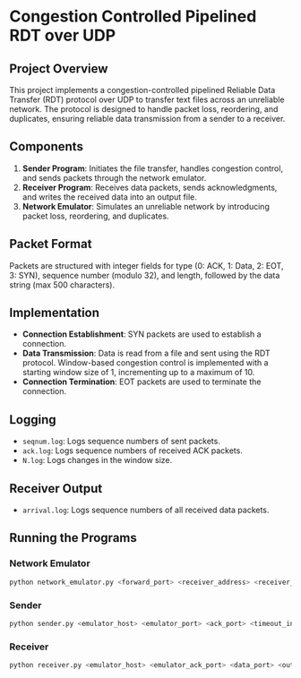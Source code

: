 # Congestion Controlled Pipelined RDT over UDP

## Project Overview
This project implements a congestion-controlled pipelined Reliable Data Transfer (RDT) protocol over UDP to transfer text files across an unreliable network. The protocol is designed to handle packet loss, reordering, and duplicates, ensuring reliable data transmission from a sender to a receiver.

## Components
1. **Sender Program**: Initiates the file transfer, handles congestion control, and sends packets through the network emulator.
2. **Receiver Program**: Receives data packets, sends acknowledgments, and writes the received data into an output file.
3. **Network Emulator**: Simulates an unreliable network by introducing packet loss, reordering, and duplicates.

## Packet Format
Packets are structured with integer fields for type (0: ACK, 1: Data, 2: EOT, 3: SYN), sequence number (modulo 32), and length, followed by the data string (max 500 characters).

## Implementation
- **Connection Establishment**: SYN packets are used to establish a connection.
- **Data Transmission**: Data is read from a file and sent using the RDT protocol. Window-based congestion control is implemented with a starting window size of 1, incrementing up to a maximum of 10.
- **Connection Termination**: EOT packets are used to terminate the connection.

## Logging
- `seqnum.log`: Logs sequence numbers of sent packets.
- `ack.log`: Logs sequence numbers of received ACK packets.
- `N.log`: Logs changes in the window size.

## Receiver Output
- `arrival.log`: Logs sequence numbers of all received data packets.

## Running the Programs
### Network Emulator
```bash
python network_emulator.py <forward_port> <receiver_address> <receiver_port> <backward_port> <sender_address> <sender_port> <max_delay> <discard_probability> <verbose_mode>
```
### Sender
```bash
python sender.py <emulator_host> <emulator_port> <ack_port> <timeout_interval> <file_to_transfer>
```

### Receiver
```bash
python receiver.py <emulator_host> <emulator_ack_port> <data_port> <output_file>
```


